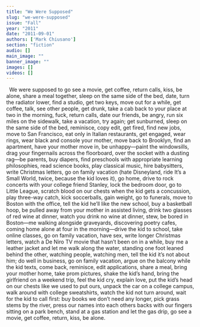 ```yaml
---
title: "We Were Supposed"
slug: "we-were-supposed"
issue: "Fall"
year: "2011"
date: "2011-09-01"
authors: ['Mark Chiusano']
section: "fiction"
audio: []
main_image: ""
banner_image: ""
images: []
videos: []
---
```

  We were supposed to go see a movie, get coffee, return calls, kiss, be alone, share a meal together, sleep on the same side of the bed, date, turn the radiator lower, find a studio, get two keys, move out for a while, get coffee, talk, see other people, get drunk, take a cab back to your place at two in the morning, fuck, return calls, date our friends, be angry, run six miles on the sidewalk, take a vacation, try again; get sunburned, sleep on the same side of the bed, reminisce, copy edit, get fired, find new jobs, move to San Francisco, eat only in Italian restaurants, get engaged, wear rings, wear black and console your mother, move back to Brooklyn, find an apartment, have your mother move in, be unhappy—paint the windowsills, drag your fingernails across the floorboard, over the socket with a dusting rag—be parents, buy diapers, find preschools with appropriate learning philosophies, read science books, play classical music, hire babysitters, write Christmas letters, go on family vacation (hate Disneyland, ride It’s a Small World, twice, because the kid loves it), go home, drive to rock concerts with your college friend Stanley, lock the bedroom door, go to Little League, scratch blood on our chests when the kid gets a concussion, play three-way catch, kick soccerballs, gain weight, go to funerals, move to Boston with the office, tell the kid he’ll like the new school, buy a basketball hoop, be pulled away from your mother in assisted living, drink two glasses of red wine at dinner, watch you drink no wine at dinner, stew, be bored in Boston—me walking alongside graveyards, discovering poetry cafes, coming home alone at four in the morning—drive the kid to school, take online classes, go on family vacation, have sex, write longer Christmas letters, watch a De Niro TV movie that hasn’t been on in a while, buy me a leather jacket and let me walk along the water, standing one foot leaned behind the other, watching people, watching men, tell the kid it’s not about him; do well in business, go on family vacation, argue on the balcony while the kid texts, come back, reminisce, edit applications, share a meal, bring your mother home, take prom pictures, shake the kid’s hand, bring the girlfriend on a weekend trip, feel the kid cry, explain love, put the kid’s head on our chests like we used to put ours, unpack the car on a college campus, walk around with college sweatshirts, watch the kid not turn around, wait for the kid to call first: buy books we don’t need any longer, pick grass stems by the river, press our names into each others backs with our fingers sitting on a park bench, stand at a gas station and let the gas drip, go see a movie, get coffee, return, kiss, be alone.

